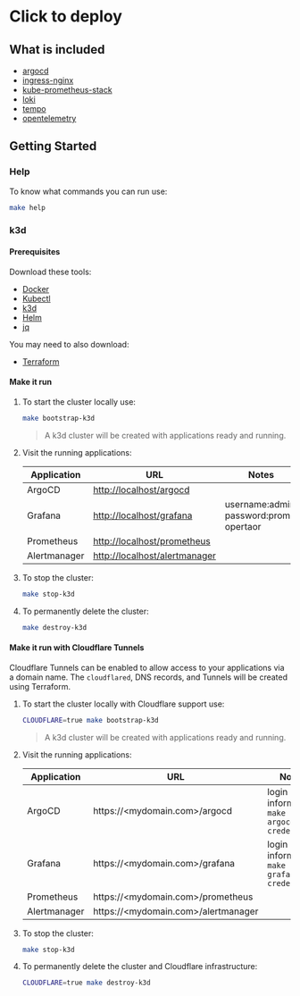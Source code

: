 # Click to deploy

## What is included

- [argocd](https://argo-cd.readthedocs.io/en/stable)
- [ingress-nginx](https://kubernetes.github.io/ingress-nginx)
- [kube-prometheus-stack](https://github.com/prometheus-operator/kube-prometheus)
- [loki](https://grafana.com/oss/loki)
- [tempo](https://grafana.com/oss/tempo)
- [opentelemetry](https://opentelemetry.io/)

## Getting Started

### Help

To know what commands you can run use:

```bash
make help
```

### k3d

#### Prerequisites

Download these tools:

- [Docker](https://www.docker.com)
- [Kubectl](https://kubernetes.io/docs/tasks/tools/#kubectl)
- [k3d](https://k3d.io/)
- [Helm](https://helm.sh/docs/intro/install)
- [jq](https://stedolan.github.io/jq/download/)

You may need to also download:

- [Terraform](https://developer.hashicorp.com/terraform/tutorials/aws-get-started/install-cli)

#### Make it run

1. To start the cluster locally use:

    ```bash
    make bootstrap-k3d
    ```

    >A k3d cluster will be created with applications ready and running.

1. Visit the running applications:

    | Application | URL | Notes |
    |---|---|---|
    | ArgoCD | <http://localhost/argocd> |
    | Grafana | <http://localhost/grafana> | username:admin, password:prom-opertaor |
    | Prometheus | <http://localhost/prometheus> |
    | Alertmanager | <http://localhost/alertmanager> |

1. To stop the cluster:

    ```bash
    make stop-k3d
    ```

1. To permanently delete the cluster:

    ```bash
    make destroy-k3d
    ```

#### Make it run with Cloudflare Tunnels

Cloudflare Tunnels can be enabled to allow access to your applications via a domain
name. The `cloudflared`, DNS records, and Tunnels will be created using Terraform.

1. To start the cluster locally with Cloudflare support use:

    ```bash
    CLOUDFLARE=true make bootstrap-k3d
    ```

    >A k3d cluster will be created with applications ready and running.

1. Visit the running applications:

    | Application | URL | Notes |
    |---|---|---|
    | ArgoCD | https://<mydomain.com>/argocd | login information: `make argocd-credentials` |
    | Grafana | https://<mydomain.com>/grafana | login information: `make grafana-credentials` |
    | Prometheus | https://<mydomain.com>/prometheus |
    | Alertmanager | https://<mydomain.com>/alertmanager |

1. To stop the cluster:

    ```bash
    make stop-k3d
    ```

1. To permanently delete the cluster and Cloudflare infrastructure:

    ```bash
    CLOUDFLARE=true make destroy-k3d
    ```
